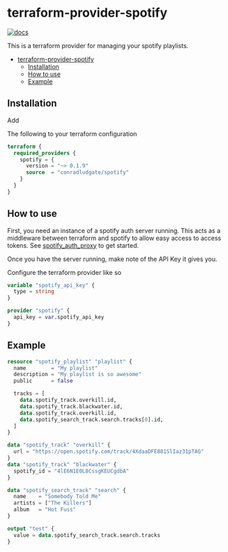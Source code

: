 # terraform-provider-spotify

[![docs](https://img.shields.io/static/v1?label=docs&message=terraform&color=informational&style=for-the-badge)](https://registry.terraform.io/providers/conradludgate/spotify/latest/docs)

This is a terraform provider for managing your spotify playlists.
- [terraform-provider-spotify](#terraform-provider-spotify)
  - [Installation](#installation)
  - [How to use](#how-to-use)
  - [Example](#example)

## Installation

Add

The following to your terraform configuration

```tf
terraform {
  required_providers {
    spotify = {
      version = "~> 0.1.9"
      source  = "conradludgate/spotify"
    }
  }
}
```

## How to use

First, you need an instance of a spotify auth server running. This acts as a middleware between terraform and spotify to allow easy access to access tokens.
See [spotify_auth_proxy](/spotify_auth_proxy) to get started.

Once you have the server running, make note of the API Key it gives you.

Configure the terraform provider like so

```tf
variable "spotify_api_key" {
  type = string
}

provider "spotify" {
  api_key = var.spotify_api_key
}
```

## Example

```tf
resource "spotify_playlist" "playlist" {
  name        = "My playlist"
  description = "My playlist is so awesome"
  public      = false

  tracks = [
    data.spotify_track.overkill.id,
    data.spotify_track.blackwater.id,
    data.spotify_track.overkill.id,
    data.spotify_search_track.search.tracks[0].id,
  ]
}

data "spotify_track" "overkill" {
  url = "https://open.spotify.com/track/4XdaaDFE881SlIaz31pTAG"
}
data "spotify_track" "blackwater" {
  spotify_id = "4lE6N1E0L8CssgKEUCgdbA"
}

data "spotify_search_track" "search" {
  name    = "Somebody Told Me"
  artists = ["The Killers"]
  album   = "Hot Fuss"
}

output "test" {
  value = data.spotify_search_track.search.tracks
}
```

